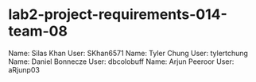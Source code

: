 # lab2-project-requirements-014-team-08

Name: Silas Khan       User: SKhan6571
Name: Tyler Chung      User: tylertchung
Name: Daniel Bonnecze  User: dbcolobuff
Name: Arjun Peeroor                 User: aRjunp03
